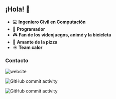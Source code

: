 ## ¡Hola! 👋

* :computer: **Ingeniero Civil en Computación**
* :pencil: **Programador**
* :video_game: **Fan de los videojuegos, animé y la bicicleta**
* :pizza: **Amante de la pizza**
* :sunny: **Team calor**

### Contacto

![website](https://img.shields.io/website?url=https%3A%2F%2Felerizoinformatico.github.io%2F)

![GitHub commit activity](https://img.shields.io/github/commit-activity/m/elerizoinformatico/FirstRepo)

![GitHub commit activity](https://img.shields.io/github/commit-activity/m/elerizoinformatico/elerizoinformatico.github.io)
